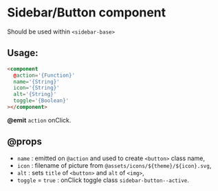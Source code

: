 # Sidebar/Button component

Should be used within `<sidebar-base>`

## Usage:

```html
<component
  @action='{Function}'
  name='{String}'
  icon='{String}'
  alt='{String}'
  toggle='{Boolean}'
></component>
```
**@emit** `action` onClick.

## @props

- `name` : emitted on `@action` and used to create `<button>` class name,
- `icon` : filename of picture from `@assets/icons/${theme}/${icon}.svg`,
- `alt` : sets `title` of `<button>` and `alt` of `<img>`,
- `toggle` = `true` : onClick toggle class `sidebar-button--active`.
